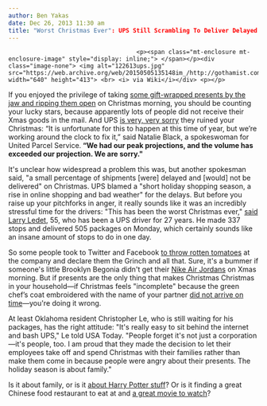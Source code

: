```yaml
---
author: Ben Yakas
date: Dec 26, 2013 11:30 am
title: "Worst Christmas Ever": UPS Still Scrambling To Deliver Delayed Presents
---
```


	
										<p><span class="mt-enclosure mt-enclosure-image" style="display: inline;"> </span></p><div class="image-none"> <img alt="122613ups.jpg" src="https://web.archive.org/web/20150505135148im_/http://gothamist.com/attachments/byakas/122613ups.jpg" width="640" height="413"> <br> <i> via Wiki</i></div> <p></p>

<p>If you enjoyed the privilege of taking <a href="https://web.archive.org/web/20150505135148/http://www.youtube.com/watch?v=8c3-0HA12K4">some gift-wrapped presents by the jaw and ripping them open</a> on Christmas morning, you should be counting your lucky stars, because apparently lots of people did not receive their Xmas goods in the mail. And UPS <a href="https://web.archive.org/web/20150505135148/http://www.nytimes.com/2013/12/26/business/gifts-sent-by-ups-miss-a-big-deadline.html?_r=1&amp;">is very, very sorry</a> they ruined your Christmas: &#x201C;It is unfortunate for this to happen at this time of year, but we&#x2019;re working around the clock to fix it,&#x201D; said Natalie Black, a spokeswoman for United Parcel Service.<strong> &#x201C;We had our peak projections, and the volume has exceeded our projection. We are sorry.&quot;</strong></p>

<p>It&apos;s unclear how widespread a problem this was, but another spokesman said, &quot;a small percentage of shipments [were] delayed and [would] not be delivered&quot; on Christmas. UPS blamed a &quot;short holiday shopping season, a rise in online shopping and bad weather&quot; for the delays. But before you raise up your pitchforks in anger, it really sounds like it was an incredibly stressful time for the drivers: &quot;This has been the worst Christmas ever,&quot; <a href="https://web.archive.org/web/20150505135148/http://www.usatoday.com/story/news/nation/2013/12/25/ups-delivery-christmas/4199967/">said Larry Ledet</a>, 55, who has been a UPS driver for 27 years. He made 337 stops and delivered 505 packages on Monday, which certainly sounds like an insane amount of stops to do in one day.</p>

<p>So some people took to Twitter and Facebook <a href="https://web.archive.org/web/20150505135148/http://www.dailymail.co.uk/news/article-2529170/Customers-nationwide-disappointed-Christmas-morning-overwhelmed-UPS-fails-deliver-time-holiday.html">to throw rotten tomatoes</a> at the company and declare them the Grinch and all that. Sure, it&apos;s a bummer if someone&apos;s little Brooklyn Begonia didn&apos;t get their <a href="https://web.archive.org/web/20150505135148/http://gothamist.com/2013/12/23/video_new_nike_sneakers_spark_melee.php">Nike Air Jordans</a> on Xmas morning. But if presents are the only thing that makes Christmas Christmas in your household&#x2014;if Christmas feels &quot;incomplete&quot; because the green chef&#x2019;s coat embroidered with the name of your partner <a href="https://web.archive.org/web/20150505135148/http://www.nytimes.com/2013/12/26/business/gifts-sent-by-ups-miss-a-big-deadline.html?_r=1&amp;">did not arrive on time</a>&#x2014;you&apos;re doing it wrong.</p>

<p>At least Oklahoma resident Christopher Le, who is still waiting for his packages, has the right attitude: &quot;It&apos;s really easy to sit behind the internet and bash UPS,&quot; Le told USA Today. &quot;People forget it&apos;s not just a corporation&#x2014;it&apos;s people, too. I am proud that they made the decision to let their employees take off and spend Christmas with their families rather than make them come in because people were angry about their presents. The holiday season is about family.&quot;</p>

<p>Is it about family, or is it <a href="https://web.archive.org/web/20150505135148/http://www.cbsnews.com/news/ups-fedex-scrambling-to-deliver-late-christmas-packages/">about Harry Potter stuff</a>? Or is it finding a great Chinese food restaurant to eat at and <a href="https://web.archive.org/web/20150505135148/https://www.google.com/search?q=wolf+of+wall+street&amp;oq=wolf+of+&amp;aqs=chrome.1.69i57j0l2j69i60l3.1774j0j7&amp;sourceid=chrome&amp;espv=210&amp;es_sm=91&amp;ie=UTF-8">a great movie to watch</a>?</p>					
										
									
				